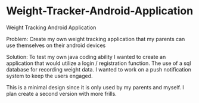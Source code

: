# Weight-Tracker-Android-Application
Weight Tracking Android Application 

Problem: Create my own weight tracking application that my parents can use themselves on their android devices

Solution: To test my own java coding ability I wanted to create an application that would utilize a login / registration function.  The use of a sql database for recording weight data.  I wanted to work on a push notification system to keep the users engaged.

This is a minimal design since it is only used by my parents and myself.  I plan create a second version with more frills.

